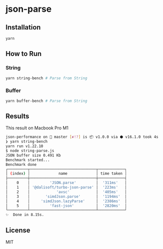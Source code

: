# json-parse

## Installation

```bash
yarn
```

## How to Run

### String

```bash
yarn string-bench # Parse from String
```

### Buffer

```bash
yarn buffer-bench # Parse from String
```

## Results

This result on Macbook Pro M1

```bash
json-performance on  master [✘!?] is 📦 v1.0.0 via ⬢ v16.1.0 took 4s
❯ yarn string-bench
yarn run v1.22.10
$ node string-parse.js
JSON buffer size 0.491 Kb
Benchmark started...
Benchmark done
┌─────────┬──────────────────────────────┬────────────┐
│ (index) │             name             │ time taken │
├─────────┼──────────────────────────────┼────────────┤
│    0    │         'JSON.parse'         │  '311ms'   │
│    1    │ '@dalisoft/turbo-json-parse' │  '223ms'   │
│    2    │            'avsc'            │  '405ms'   │
│    3    │       'simdJson.parse'       │  '1194ms'  │
│    4    │     'simdJson.lazyParse'     │  '2386ms'  │
│    5    │         'fast-json'          │  '2820ms'  │
└─────────┴──────────────────────────────┴────────────┘
✨  Done in 8.15s.
```

## License

MIT

